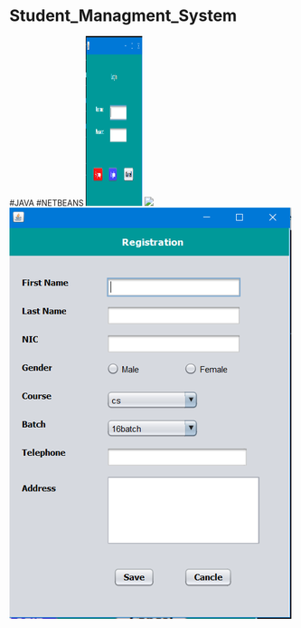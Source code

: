 # Student_Managment_System
#JAVA  #NETBEANS
<img src="login.PNG" height="300px" width="100px">
<img src="min.PNG">
<img src="reg.PNG">
